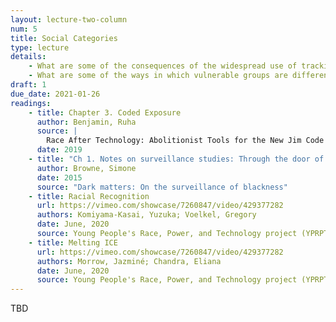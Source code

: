 ```yaml
---
layout: lecture-two-column
num: 5
title: Social Categories
type: lecture
details: 
    - What are some of the consequences of the widespread use of tracking and surveilance techologies?
    - What are some of the ways in which vulnerable groups are differentially impacted?
draft: 1
due_date: 2021-01-26
readings:
    - title: Chapter 3. Coded Exposure
      author: Benjamin, Ruha
      source: |
        Race After Technology: Abolitionist Tools for the New Jim Code
      date: 2019
    - title: "Ch 1. Notes on surveillance studies: Through the door of no return"
      author: Browne, Simone
      date: 2015
      source: "Dark matters: On the surveillance of blackness"
    - title: Racial Recognition
      url: https://vimeo.com/showcase/7260847/video/429377282
      authors: Komiyama-Kasai, Yuzuka; Voelkel, Gregory
      date: June, 2020
      source: Young People's Race, Power, and Technology project (YPRPT)
    - title: Melting ICE
      url: https://vimeo.com/showcase/7260847/video/429377282
      authors: Morrow, Jazminé; Chandra, Eliana
      date: June, 2020
      source: Young People's Race, Power, and Technology project (YPRPT)
---
```


TBD
